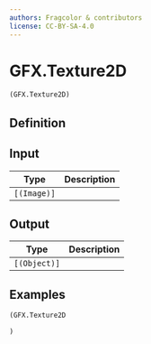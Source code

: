 ```yaml
---
authors: Fragcolor & contributors
license: CC-BY-SA-4.0
---
```



# GFX.Texture2D

```clojure
(GFX.Texture2D)
```


## Definition




## Input

| Type | Description |
|------|-------------|
| `[(Image)]` |  |


## Output

| Type | Description |
|------|-------------|
| `[(Object)]` |  |


## Examples

```clojure
(GFX.Texture2D

)
```

